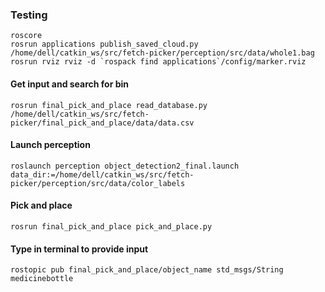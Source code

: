 ### Testing
```
roscore
rosrun applications publish_saved_cloud.py /home/dell/catkin_ws/src/fetch-picker/perception/src/data/whole1.bag
rosrun rviz rviz -d `rospack find applications`/config/marker.rviz
```
#### Get input and search for bin
```
rosrun final_pick_and_place read_database.py /home/dell/catkin_ws/src/fetch-picker/final_pick_and_place/data/data.csv
```
#### Launch perception
```
roslaunch perception object_detection2_final.launch data_dir:=/home/dell/catkin_ws/src/fetch-picker/perception/src/data/color_labels
```
#### Pick and place
```
rosrun final_pick_and_place pick_and_place.py
```
#### Type in terminal to provide input
```
rostopic pub final_pick_and_place/object_name std_msgs/String medicinebottle
```
